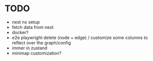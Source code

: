 # TODO

- nest nx setup
- fetch data from nest
- docker?
- e2e playwright delete (node + edge) / customize some columns to reflect over the graph/config
- immer in zustand
- minimap customization?
